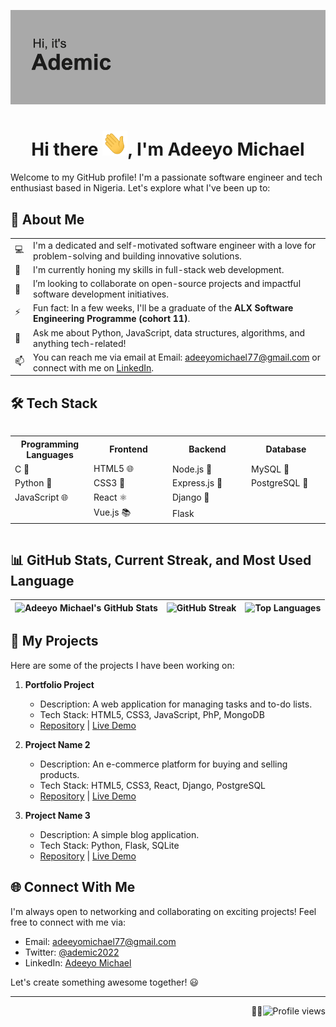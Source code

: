 ![Profile Banner](https://github.com/Ademic2022/Ademic2022/blob/main/header.png)
<div align="center">
  <h1>Hi there <img src="https://github.com/Ademic2022/Ademic2022/blob/main/wave.gif" alt="Wave" width="40" height="40">, I'm Adeeyo Michael</h1>
</div>

Welcome to my GitHub profile! I'm a passionate software engineer and tech enthusiast based in Nigeria. Let's explore what I've been up to:

## 🚀 About Me

|   |   |
|---|---|
| 💻 | I'm a dedicated and self-motivated software engineer with a love for problem-solving and building innovative solutions. |
| 🌱 | I'm currently honing my skills in full-stack web development. |
| 👯 | I’m looking to collaborate on open-source projects and impactful software development initiatives. |
| ⚡ | Fun fact: In a few weeks, I'll be a graduate of the __ALX Software Engineering Programme (cohort 11)__. |
| 💬 | Ask me about Python, JavaScript, data structures, algorithms, and anything tech-related! |
| 📫 | You can reach me via email at Email: adeeyomichael77@gmail.com or connect with me on [LinkedIn](https://www.linkedin.com/in/ademic). |

## 🛠️ Tech Stack

<div style="overflow-x: auto;">
  <table style="width: 100%;">
    <tr>
      <th style="width: 25%;">Programming Languages</th>
      <th style="width: 25%;">Frontend</th>
      <th style="width: 25%;">Backend</th>
      <th style="width: 25%;">Database</th>
    </tr>
    <tr>
      <td style="width: 25%;">C 🐍</td>
      <td style="width: 25%;">HTML5 🌐</td>
      <td style="width: 25%;">Node.js 🚀</td>
      <td style="width: 25%;">MySQL 🐬</td>
    </tr>
    <tr>
      <td style="width: 25%;">Python 🐍</td>
      <td style="width: 25%;">CSS3 🎨</td>
      <td style="width: 25%;">Express.js 🚀</td>
      <td style="width: 25%;">PostgreSQL 🐘</td>
    </tr>
    <tr>
      <td style="width: 25%;">JavaScript 🌐</td>
      <td style="width: 25%;">React ⚛️</td>
      <td style="width: 25%;">Django 🐍</td>
      <td style="width: 25%;"></td>
    </tr>
    <tr>
      <td style="width: 25%;"></td>
      <td style="width: 25%;">Vue.js 📚</td>
      <td style="width: 25%;">Flask</td>
      <td style="width: 25%;"></td>
    </tr>
  </table>
</div>

## 📊 GitHub Stats, Current Streak, and Most Used Language

| ![Adeeyo Michael's GitHub Stats](https://github-readme-stats.vercel.app/api?username=ademic2022&show_icons=true&count_private=true&hide=prs,issues&theme=radical) | ![GitHub Streak](https://github-readme-streak-stats.herokuapp.com/?user=ademic2022&theme=radical) | ![Top Languages](https://github-readme-stats.vercel.app/api/top-langs/?username=ademic2022&layout=compact&hide=html,css&langs_count=6&theme=radical) |
|---|---|---|

## 📂 My Projects

Here are some of the projects I have been working on:

1. **Portfolio Project**
   - Description: A web application for managing tasks and to-do lists.
   - Tech Stack: HTML5, CSS3, JavaScript, PhP, MongoDB
   - [Repository](https://github.com/ademic2022/portfolio) | [Live Demo](https://ademic.rf.gd)

2. **Project Name 2**
   - Description: An e-commerce platform for buying and selling products.
   - Tech Stack: HTML5, CSS3, React, Django, PostgreSQL
   - [Repository](https://github.com/ademic2022/project-name-2) | [Live Demo](https://example.com)

3. **Project Name 3**
   - Description: A simple blog application.
   - Tech Stack: Python, Flask, SQLite
   - [Repository](https://github.com/ademic2022/project-name-3) | [Live Demo](https://example.com)

## 🌐 Connect With Me

I'm always open to networking and collaborating on exciting projects! Feel free to connect with me via:

- Email: adeeyomichael77@gmail.com
- Twitter: [@ademic2022](https://twitter.com/ademic_code)
- LinkedIn: [Adeeyo Michael](https://www.linkedin.com/in/ademic)

Let's create something awesome together! 😃

---

<p align="right">👨‍💻<img src="https://komarev.com/ghpvc/?username=ademic2022&color=brightgreen" alt="Profile views"></p>
